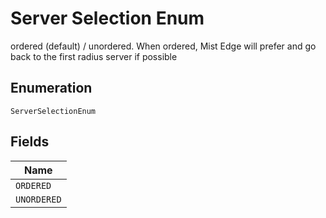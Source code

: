 
# Server Selection Enum

ordered (default) / unordered. When ordered, Mist Edge will prefer and go back to the first radius server if possible

## Enumeration

`ServerSelectionEnum`

## Fields

| Name |
|  --- |
| `ORDERED` |
| `UNORDERED` |

